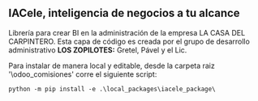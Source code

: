 ## IACele, inteligencia de negocios a tu alcance

Librería para crear BI en la administración de la empresa LA CASA DEL CARPINTERO. Esta capa de código es creada por el grupo de desarrollo administrativo <b>LOS ZOPILOTES:</b> Gretel, Pável y el Lic.

Para instalar de manera local y editable, desde la carpeta raiz '\odoo_comisiones\' corre el siguiente script:

```
python -m pip install -e .\local_packages\iacele_package\
```